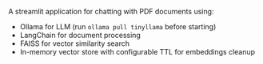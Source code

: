 
A streamlit application for chatting with PDF documents using:
- Ollama for LLM (run `ollama pull tinyllama` before starting)
- LangChain for document processing
- FAISS for vector similarity search
- In-memory vector store with configurable TTL for embeddings cleanup

